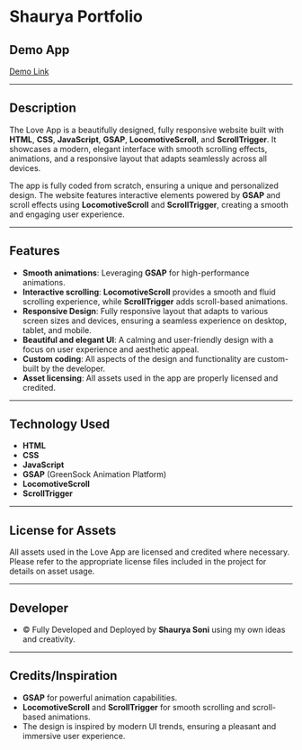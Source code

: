 # Shaurya Portfolio

## **Demo App**
[Demo Link](https://shauryasoni-portfolio.netlify.app/)

---

## **Description**

The Love App is a beautifully designed, fully responsive website built with **HTML**, **CSS**, **JavaScript**, **GSAP**, **LocomotiveScroll**, and **ScrollTrigger**. It showcases a modern, elegant interface with smooth scrolling effects, animations, and a responsive layout that adapts seamlessly across all devices.

The app is fully coded from scratch, ensuring a unique and personalized design. The website features interactive elements powered by **GSAP** and scroll effects using **LocomotiveScroll** and **ScrollTrigger**, creating a smooth and engaging user experience.

---

## **Features**

- **Smooth animations**: Leveraging **GSAP** for high-performance animations.
- **Interactive scrolling**: **LocomotiveScroll** provides a smooth and fluid scrolling experience, while **ScrollTrigger** adds scroll-based animations.
- **Responsive Design**: Fully responsive layout that adapts to various screen sizes and devices, ensuring a seamless experience on desktop, tablet, and mobile.
- **Beautiful and elegant UI**: A calming and user-friendly design with a focus on user experience and aesthetic appeal.
- **Custom coding**: All aspects of the design and functionality are custom-built by the developer.
- **Asset licensing**: All assets used in the app are properly licensed and credited.

---

## **Technology Used**

- **HTML**
- **CSS**
- **JavaScript**
- **GSAP** (GreenSock Animation Platform)
- **LocomotiveScroll**
- **ScrollTrigger**

---

## **License for Assets**

All assets used in the Love App are licensed and credited where necessary. Please refer to the appropriate license files included in the project for details on asset usage.

---

## **Developer**

- © Fully Developed and Deployed by **Shaurya Soni** using my own ideas and creativity.

---

## **Credits/Inspiration**

- **GSAP** for powerful animation capabilities.
- **LocomotiveScroll** and **ScrollTrigger** for smooth scrolling and scroll-based animations.
- The design is inspired by modern UI trends, ensuring a pleasant and immersive user experience.
